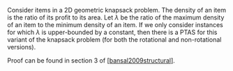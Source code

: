 Consider items in a 2D geometric knapsack problem.
The density of an item is the ratio of its profit to its area.
Let $\lambda$ be the ratio of the maximum density of an item to the minimum density of an item.
If we only consider instances for which $\lambda$ is upper-bounded by a constant,
then there is a PTAS for this variant of the knapsack problem
(for both the rotational and non-rotational versions).

Proof can be found in section 3 of
<a class="cite-ref" href="#cite-bansal2009structural">[bansal2009structural]</a>.
